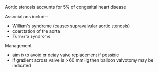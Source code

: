 Aortic stenosis accounts for 5% of congenital heart disease  
  
Associations include:  
* William's syndrome (causes supravalvular aortic stenosis)
* coarctation of the aorta
* Turner's syndrome

  
Management  
* aim is to avoid or delay valve replacement if possible
* if gradient across valve is \> 60 mmHg then balloon valvotomy may be indicated
